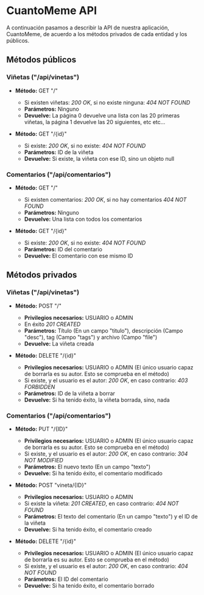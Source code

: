 # CuantoMeme API

A continuación pasamos a describir la API de nuestra aplicación, CuantoMeme, de acuerdo a los métodos privados de cada entidad y los públicos.

## Métodos públicos

### Viñetas ("/api/vinetas")


- **Método:** GET "/"
  - Si existen viñetas: _200 OK_, si no existe ninguna: _404 NOT FOUND_
  - **Parámetros:** Ninguno
  - **Devuelve:** La página 0 devuelve una lista con las 20 primeras viñetas, la página 1 devuelve las 20 siguientes, etc etc...

- **Método:** GET "/{id}" 
    - Si existe: _200 OK_, si no existe: _404 NOT FOUND_  
    - **Parámetros:** ID de la viñeta
    - **Devuelve:** Si existe, la viñeta con ese ID, sino un objeto null
    
### Comentarios ("/api/comentarios")

- **Método:** GET "/"
    - Si existen comentarios: _200 OK_, si no hay comentarios _404 NOT FOUND_
    - **Parámetros:** Ninguno
    - **Devuelve:** Una lista con todos los comentarios
    
- **Método:** GET "/{id}"
    - Si existe: _200 OK_, si no existe: _404 NOT FOUND_
    - **Parámetros:** ID del comentario
    - **Devuelve:** El comentario con ese mismo ID
    

## Métodos privados

### Viñetas ("/api/vinetas")

- **Método:** POST "/"
   - **Privilegios necesarios:** USUARIO o ADMIN
   - En éxito _201 CREATED_
   - **Parámetros:** Título (En un campo "titulo"), descripción (Campo "desc"), tag (Campo "tags") y archivo (Campo "file")
   - **Devuelve:** La viñeta creada

- **Método:** DELETE "/{id}"
   - **Privilegios necesarios:** USUARIO o ADMIN (El único usuario capaz de borrarla es su autor. Esto se comprueba en el método)
   - Si existe, y el usuario es el autor: _200 OK_, en caso contrario: _403 FORBIDDEN_
   - **Parámetros:** ID de la viñeta a borrar
   - **Devuelve:** Si ha tenido éxito, la viñeta borrada, sino, nada
   
### Comentarios ("/api/comentarios")  
   
- **Método:** PUT "/{ID}"
   - **Privilegios necesarios:** USUARIO o ADMIN (El único usuario capaz de borrarla es su autor. Esto se comprueba en el método)
   - Si existe, y el usuario es el autor: _200 OK_, en caso contrario: _304 NOT MODIFIED_
   - **Parámetros:** El nuevo texto (En un campo "texto")
   - **Devuelve:** Si ha tenido éxito, el comentario modificado
   
- **Método:** POST "vineta/{ID}"
   - **Privilegios necesarios:** USUARIO o ADMIN
   - Si existe la viñeta: _201 CREATED_, en caso contrario: _404 NOT FOUND_
   - **Parámetros:** El texto del comentario (En un campo "texto") y el ID de la viñeta
   - **Devuelve:** Si ha tenido éxito, el comentario creado
   
- **Método:** DELETE "/{id}"
   - **Privilegios necesarios:** USUARIO o ADMIN (El único usuario capaz de borrarla es su autor. Esto se comprueba en el método)
   - Si existe, y el usuario es el autor: _200 OK_, en caso contrario: _404 NOT FOUND_
   - **Parámetros:** El ID del comentario
   - **Devuelve:** Si ha tenido éxito, el comentario borrado
   
